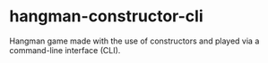 # hangman-constructor-cli
Hangman game made with the use of constructors and played via a command-line interface (CLI).
